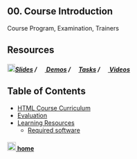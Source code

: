 ## 00. Course Introduction

Course Program, Examination, Trainers

## Resources

##### [<img src="https://raw.githubusercontent.com/TelerikAcademy/Common/master/icons/presentation.png" height="18"/>Slides](https://rawgit.com/TelerikAcademy/HTML/master/Topics/00.%20Course-Introduction/slides/index.html) / [<img src="https://raw.githubusercontent.com/TelerikAcademy/Common/master/icons/code.png" height="15"> Demos](demos) / [<img src="https://raw.githubusercontent.com/TelerikAcademy/Common/master/icons/homework.png" height="15">Tasks](homework) / [<img src="https://raw.githubusercontent.com/TelerikAcademy/Common/master/icons/video.png" height="15"> Videos](VIDEOS.md)

## Table of Contents
- [HTML Course Curriculum](slides/README.md#curriculum)
- [Evaluation](slides/README.md#evaluation)
- [Learning Resources](slides/README.md#resources)
  - [Required software](slides/README.md#software)

#### [<img src="https://raw.githubusercontent.com/TelerikAcademy/Common/master/icons/home.png" height="20" /> home](/README.md)
